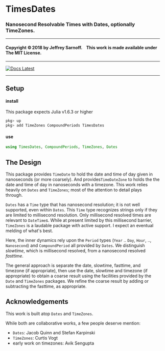 # TimesDates
### Nanosecond Resolvable Times with Dates, optionally TimeZones.

----

#### Copyright ©&thinsp;2018 by Jeffrey Sarnoff. &nbsp;&nbsp; This work is made available under The MIT License.


-----

[![Docs Latest](https://img.shields.io/badge/docs-latest-blue.svg)](http://jeffreysarnoff.github.io/TimesDates.jl/latest/)

----

## Setup

#### install

This package expects Julia v1.6.3 or higher
```julia
pkg> up
pkg> add TimeZones CompoundPeriods TimesDates
````

#### use

```julia
using TimesDates, CompoundPeriods, TimeZones, Dates
````

## The Design

This package provides `TimeDate` to hold the date and time of day given in nanoseconds (or more coarsely).  And provides`TimeDateZone` to holds the the date and time of day in nanoseconds with a timezone. This work relies heavily on `Dates` and `TimeZones`; most of the attention to detail plays through.

`Dates` has a `Time` type that has nanosecond resolution; it is not well supported, even within `Dates`.  This `Time` type recognizes strings only if they are limited to millisecond resolution. Only millisecond resolved times are relevant to `DateTime`s.  While at present limited by this millisecond barrier, `TimeZones` is a laudable package with active support.  I expect an eventual melding of what's best.

Here, the inner dynamics rely upon the `Period` types (`Year` .. `Day`, `Hour`, .., `Nanosecond`) and `CompoundPeriod` all provided by `Dates`.  We distinguish _slowtime_, which is millisecond resolved, from a nanosecond resolved _fasttime_.

The general approach is separate the date, slowtime, fasttime, and timezone (if appropriate), then use the date, slowtime and timezone (if appropriate) to obtain a coarse result using the facilities provided by the `Date` and `TimeZones` packages.  We refine the coarse result by adding or subtracting the fasttime, as appropriate.


## Acknowledgements

This work is built atop `Dates` and `TimeZones`.

While both are collaborative works, a few people deserve mention:
- `Dates`: Jacob Quinn and Stefan Karpinski
- `TimeZones`: Curtis Vogt
- early work on timezones:  Avik Sengupta


